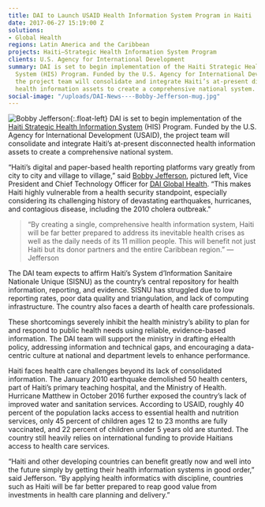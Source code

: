 ```yaml
---
title: DAI to Launch USAID Health Information System Program in Haiti
date: 2017-06-27 15:19:00 Z
solutions:
- Global Health
regions: Latin America and the Caribbean
projects: Haiti—Strategic Health Information System Program
clients: U.S. Agency for International Development
summary: DAI is set to begin implementation of the Haiti Strategic Health Information
  System (HIS) Program. Funded by the U.S. Agency for International Development (USAID),
  the project team will consolidate and integrate Haiti’s at-present disconnected
  health information assets to create a comprehensive national system.
social-image: "/uploads/DAI-News----Bobby-Jefferson-mug.jpg"
---
```


![Bobby Jefferson](/uploads/DAI-News----Bobby-Jefferson-new.jpg){:.float-left} DAI is set to begin implementation of the [Haiti Strategic Health Information System](https://www.dai.com/our-work/projects/haiti-strategic-health-information-system-his-program) (HIS) Program. Funded by the U.S. Agency for International Development (USAID), the project team will consolidate and integrate Haiti’s at-present disconnected health information assets to create a comprehensive national system.

“Haiti’s digital and paper-based health reporting platforms vary greatly from city to city and village to village,” said [Bobby Jefferson](https://www.dai.com/who-we-are/our-team/bobby-jefferson), pictured left, Vice President and Chief Technology Officer for [DAI Global Health](https://www.dai.com/our-work/solutions/global-health). “This makes Haiti highly vulnerable from a health security standpoint, especially considering its challenging history of devastating earthquakes, hurricanes, and contagious disease, including the 2010 cholera outbreak."

> “By creating a single, comprehensive health information system, Haiti will be far better prepared to address its inevitable health crises as well as the daily needs of its 11 million people. This will benefit not just Haiti but its donor partners and the entire Caribbean region.” — Jefferson

The DAI team expects to affirm Haiti’s System d’Information Sanitaire Nationale Unique (SISNU) as the country’s central repository for health information, reporting, and evidence. SISNU has struggled due to low reporting rates, poor data quality and triangulation, and lack of computing infrastructure. The country also faces a dearth of health care professionals.

These shortcomings severely inhibit the health ministry’s ability to plan for and respond to public health needs using reliable, evidence-based information. The DAI team will support the ministry in drafting eHealth policy, addressing information and technical gaps, and encouraging a data-centric culture at national and department levels to enhance performance.

Haiti faces health care challenges beyond its lack of consolidated information. The January 2010 earthquake demolished 50 health centers, part of Haiti’s primary teaching hospital, and the Ministry of Health. Hurricane Matthew in October 2016 further exposed the country’s lack of improved water and sanitation services. According to USAID, roughly 40 percent of the population lacks access to essential health and nutrition services, only 45 percent of children ages 12 to 23 months are fully vaccinated, and 22 percent of children under 5 years old are stunted. The country still heavily relies on international funding to provide Haitians access to health care services.

“Haiti and other developing countries can benefit greatly now and well into the future simply by getting their health information systems in good order,” said Jefferson. “By applying health informatics with discipline, countries such as Haiti will be far better prepared to reap good value from investments in health care planning and delivery.”